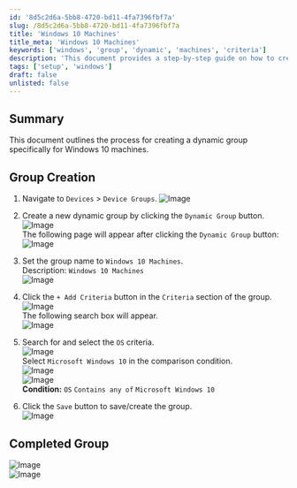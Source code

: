 ```yaml
---
id: '8d5c2d6a-5bb8-4720-bd11-4fa7396fbf7a'
slug: /8d5c2d6a-5bb8-4720-bd11-4fa7396fbf7a
title: 'Windows 10 Machines'
title_meta: 'Windows 10 Machines'
keywords: ['windows', 'group', 'dynamic', 'machines', 'criteria']
description: 'This document provides a step-by-step guide on how to create a dynamic group for Windows 10 machines within the Kaseya VSA platform. It includes navigation instructions, setting group criteria, and saving the group.'
tags: ['setup', 'windows']
draft: false
unlisted: false
---
```


## Summary

This document outlines the process for creating a dynamic group specifically for Windows 10 machines.

## Group Creation

1. Navigate to `Devices` > `Device Groups`.
   ![Image](../../../static/img/Windows-10-Machines/image_1.png)

2. Create a new dynamic group by clicking the `Dynamic Group` button.  
   ![Image](../../../static/img/Windows-10-Machines/image_2.png)  
   The following page will appear after clicking the `Dynamic Group` button:  
   ![Image](../../../static/img/Windows-10-Machines/image_3.png)

3. Set the group name to `Windows 10 Machines`.  
   Description: `Windows 10 Machines`  
   ![Image](../../../static/img/Windows-10-Machines/image_4.png)

4. Click the `+ Add Criteria` button in the `Criteria` section of the group.  
   ![Image](../../../static/img/Windows-10-Machines/image_5.png)  
   The following search box will appear.  
   ![Image](../../../static/img/Windows-10-Machines/image_6.png)

5. Search for and select the `OS` criteria.  
   ![Image](../../../static/img/Windows-10-Machines/image_7.png)  
   Select `Microsoft Windows 10` in the comparison condition.  
   ![Image](../../../static/img/Windows-10-Machines/image_8.png)  
   ![Image](../../../static/img/Windows-10-Machines/image_9.png)  
   **Condition:** `OS` `Contains any of` `Microsoft Windows 10`

6. Click the `Save` button to save/create the group.  
   ![Image](../../../static/img/Windows-10-Machines/image_10.png)

## Completed Group

![Image](../../../static/img/Windows-10-Machines/image_11.png)  
![Image](../../../static/img/Windows-10-Machines/image_12.png)


